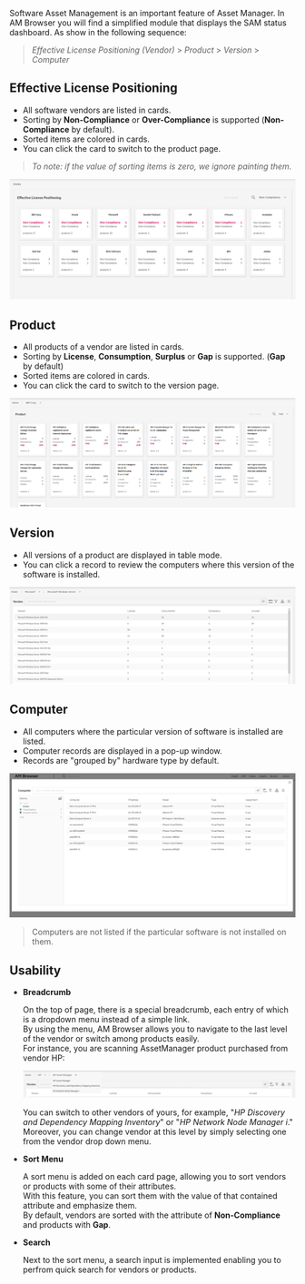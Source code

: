
Software Asset Management is an important feature of Asset Manager.
In AM Browser you will find a simplified module that displays the SAM status dashboard. As show in the following sequence:

>  *Effective License Positioning (Vendor)* > *Product* > *Version* > *Computer*

## Effective License Positioning

- All software vendors are listed in cards.
- Sorting by **Non-Compliance** or **Over-Compliance** is supported (**Non-Compliance** by default).
- Sorted items are colored in cards.
- You can click the card to switch to the product page.

>   *To note:  if the value of sorting items is zero, we ignore painting them.*


![SAM screen shot](img/sam1.png)

## Product

- All products of a vendor are listed in cards.
- Sorting by **License**, **Consumption**, **Surplus** or **Gap** is supported. (**Gap** by default)
- Sorted items are colored in cards.
- You can click the card to switch to the version page.

![SAM screen shot](img/sam2.png)

## Version

- All versions of a product are displayed in table mode.
- You can click a record to review the computers where this version of the software is installed.

![SAM screen shot](img/sam3.png)

## Computer

- All computers where the particular version of software is installed are listed.
- Computer records are displayed in a pop-up window.
- Records are "grouped by" hardware type by default.

![SAM screen shot](img/sam4.png)

>  Computers are not listed if the particular software is not installed on them.

## Usability

- **Breadcrumb**

  On the top of page, there is a special breadcrumb, each entry of which is a dropdown menu instead of a simple link.  
  By using the menu, AM Browser allows you to navigate to the last level of the vendor or switch among products easily.  
  For instance, you are scanning AssetManager product purchased from vendor HP:

  ![SAM screenshot - breadcrumb](img/sam5.png)

  You can switch to other vendors of yours, for example, "*HP Discovery and Dependency Mapping Inventory*" or "*HP Network Node Manager i*."  
  Moreover, you can change vendor at this level by simply selecting one from the vendor drop down menu.

- **Sort Menu**

  A sort menu is added on each card page, allowing you to sort vendors or products with some of their attributes.  
  With this feature, you can sort them with the value of that contained attribute and emphasize them.  
  By default, vendors are sorted with the attribute of **Non-Compliance** and products with **Gap**.

- **Search**

  Next to the sort menu, a search input is implemented enabling you to perfrom quick search for vendors or products.
